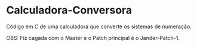 # Calculadora-Conversora
Código em C de uma calculadora que converte os sistemas de numeração.

OBS: Fiz cagada com o Master e o Patch principal é o Jander-Patch-1.
